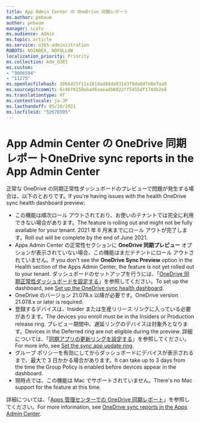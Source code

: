 ```yaml
---
title: App Admin Center の OneDrive 同期レポート
ms.author: pebaum
author: pebaum
manager: scotv
ms.audience: Admin
ms.topic: article
ms.service: o365-administration
ROBOTS: NOINDEX, NOFOLLOW
localization_priority: Priority
ms.collection: Adm_O365
ms.custom:
- "9006594"
- "11275"
ms.openlocfilehash: 30b6425f11e181dad04da931d3f9da0d7e0efaa0
ms.sourcegitcommit: 6c46f0158ebad6aaeadb6822ff5455df174db2e8
ms.translationtype: HT
ms.contentlocale: ja-JP
ms.lasthandoff: 05/20/2021
ms.locfileid: "52676595"
---
```

# <a name="onedrive-sync-reports-in-the-app-admin-center"></a><span data-ttu-id="b2a0b-102">App Admin Center の OneDrive 同期レポート</span><span class="sxs-lookup"><span data-stu-id="b2a0b-102">OneDrive sync reports in the App Admin Center</span></span>

<span data-ttu-id="b2a0b-103">正常な OneDrive の同期正常性ダッシュボードのプレビューで問題が発生する場合は、以下のとおりです。</span><span class="sxs-lookup"><span data-stu-id="b2a0b-103">If you're having issues with the health OneDrive sync health dashboard preview:</span></span>

- <span data-ttu-id="b2a0b-104">この機能は順次ロール アウトされており、お使いのテナントでは完全に利用できない場合があります。</span><span class="sxs-lookup"><span data-stu-id="b2a0b-104">The feature is rolling out and might not be fully available for your tenant.</span></span> <span data-ttu-id="b2a0b-105">2021 年 6 月末までにロール アウトが完了します。</span><span class="sxs-lookup"><span data-stu-id="b2a0b-105">Roll out will be complete by the end of June 2021.</span></span>
- <span data-ttu-id="b2a0b-106">Apps Admin Center の正常性セクションに **OneDrive 同期プレビュー** オプションが表示されていない場合、この機能はまだテナントにロール アウトされていません。</span><span class="sxs-lookup"><span data-stu-id="b2a0b-106">If you don't see the **OneDrive Sync Preview** option in the Health section of the Apps Admin Center, the feature is not yet rolled out to your tenant.</span></span> <span data-ttu-id="b2a0b-107">ダッシュボードのセットアップを行うには、「[OneDrive 同期正常性ダッシュボードを設定する](/OneDrive/sync-health#set-up-the-onedrive-sync-health-dashboard)」を参照してください。</span><span class="sxs-lookup"><span data-stu-id="b2a0b-107">To set up the dashboard, see [Set up the OneDrive sync health dashboard](/OneDrive/sync-health#set-up-the-onedrive-sync-health-dashboard).</span></span>
- <span data-ttu-id="b2a0b-108">OneDrive のバージョン 21.078.x 以降が必要です。</span><span class="sxs-lookup"><span data-stu-id="b2a0b-108">OneDrive version 21.078.x or later is required.</span></span>
- <span data-ttu-id="b2a0b-109">登録するデバイスは、Insider または生産リリース リングに入っている必要があります。</span><span class="sxs-lookup"><span data-stu-id="b2a0b-109">The devices you enroll must be in the Insiders or Production release ring.</span></span> <span data-ttu-id="b2a0b-110">プレビュー期間中、遅延リングのデバイスは対象外となります。</span><span class="sxs-lookup"><span data-stu-id="b2a0b-110">Devices in the Deferred ring are not eligible during the preview.</span></span> <span data-ttu-id="b2a0b-111">詳細については、「[同期アプリの更新リングを設定する](/OneDrive/use-group-policy#set-the-sync-app-update-ring)」を参照してください。</span><span class="sxs-lookup"><span data-stu-id="b2a0b-111">For more info, see [Set the sync app update ring](/OneDrive/use-group-policy#set-the-sync-app-update-ring).</span></span>
- <span data-ttu-id="b2a0b-112">グループ ポリシーを有効にしてからダッシュボードにデバイスが表示されるまで、最大で 3 日かかる場合があります。</span><span class="sxs-lookup"><span data-stu-id="b2a0b-112">It can take up to 3 days from the time the Group Policy is enabled before devices appear in the dashboard.</span></span>
- <span data-ttu-id="b2a0b-113">現時点では、この機能は Mac でサポートされていません。</span><span class="sxs-lookup"><span data-stu-id="b2a0b-113">There's no Mac support for the feature at this time.</span></span>

<span data-ttu-id="b2a0b-114">詳細については、「[Apps 管理センターでの OneDrive 同期レポート](/OneDrive/sync-health)」を参照してください。</span><span class="sxs-lookup"><span data-stu-id="b2a0b-114">For more information, see [OneDrive sync reports in the Apps Admin Center](/OneDrive/sync-health).</span></span>